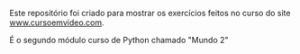 Este repositório foi criado para mostrar os exercícios feitos no curso do site www.cursoemvideo.com.

É o segundo módulo curso de Python chamado "Mundo 2"
